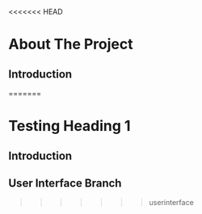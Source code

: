 <<<<<<< HEAD
# About The Project

## Introduction
=======
# Testing Heading 1

## Introduction

## User Interface Branch
>>>>>>> userinterface
